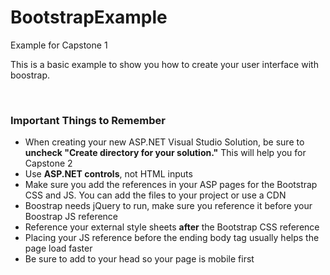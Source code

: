 # BootstrapExample
Example for Capstone 1

<p>This is a basic example to show you how to create your user interface with boostrap.</p>
<br>
<h3>Important Things to Remember</h3>
<ul>
	<li>When creating your new ASP.NET Visual Studio Solution, be sure to <strong>uncheck "Create directory for your solution."</strong> This will help you for Capstone 2</li>
	<li>Use <strong>ASP.NET controls</strong>, not HTML inputs</li>
	<li>Make sure you add the references in your ASP pages for the Bootstrap CSS and JS. You can add the files to your project or use a CDN</li>
	<li>Boostrap needs jQuery to run, make sure you reference it before your Boostrap JS reference</li>
	<li>Reference your external style sheets <strong>after</strong> the Bootstrap CSS reference</li>
	<li>Placing your JS reference before the ending body tag usually helps the page load faster</li>
	<li>Be sure to add <code><meta name="viewport" content="width=device-width, initial-scale=1" /></code> to your head so your page is mobile first
</ul>
